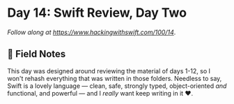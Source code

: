 # Day 14: Swift Review, Day Two

_Follow along at https://www.hackingwithswift.com/100/14_.


## 📒 Field Notes

This day was designed around reviewing the material of days 1-12, so I won't rehash everything that was written in those folders. Needless to say, Swift is a lovely language &mdash; clean, safe, strongly typed, object-oriented _and_ functional, and powerful &mdash; and I _really_ want keep writing in it ❤️.
